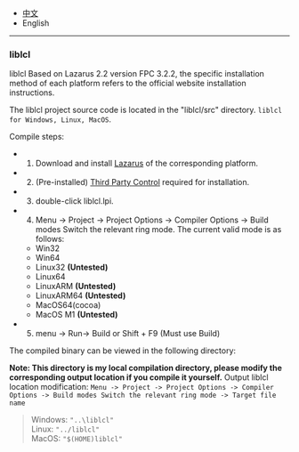 * [中文](Compile.README.md)   
* English     

----

### liblcl 

liblcl Based on Lazarus 2.2 version FPC 3.2.2, the specific installation method of each platform refers to the official website installation instructions.   

The liblcl project source code is located in the "liblcl/src" directory. `liblcl for Windows, Linux, MacOS`.   

Compile steps:    

* 1. Download and install [Lazarus](https://www.lazarus-ide.org/index.php?page=downloads) of the corresponding platform.
* 2. (Pre-installed) [Third Party Control](src/3rd-party/README.en-US.md) required for installation.
* 3. double-click liblcl.lpi.  
* 4. Menu -> Project -> Project Options -> Compiler Options -> Build modes Switch the relevant ring mode. The current valid mode is as follows:  
   * Win32  
   * Win64  
   * Linux32 **(Untested)**
   * Linux64  
   * LinuxARM **(Untested)** 
   * LinuxARM64 **(Untested)**
   * MacOS64(cocoa)
   * MacOS M1 **(Untested)**
  
* 5. menu -> Run-> Build or Shift + F9 (Must use Build)   

The compiled binary can be viewed in the following directory:        

**Note: This directory is my local compilation directory, please modify the corresponding output location if you compile it yourself.**
Output liblcl location modification: `Menu -> Project -> Project Options -> Compiler Options -> Build modes Switch the relevant ring mode -> Target file name`  

> Windows: `"..\liblcl"`     
> Linux: `"../liblcl"`  
> MacOS: `"$(HOME)liblcl"`
